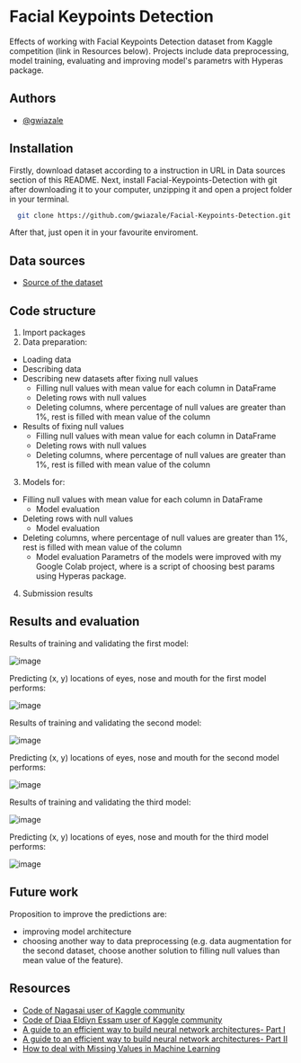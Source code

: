 # Facial Keypoints Detection

Effects of working with Facial Keypoints Detection dataset from Kaggle competition (link in Resources below). Projects include data preprocessing, model training, evaluating and improving model's parametrs with Hyperas package.



## Authors

- [@gwiazale](https://github.com/gwiazale)


## Installation

Firstly, download dataset according to a instruction in URL in Data sources section of this README.
Next, install Facial-Keypoints-Detection with git after downloading it to your computer, unzipping it and open a project folder in your terminal.

```bash
  git clone https://github.com/gwiazale/Facial-Keypoints-Detection.git
```
After that, just open it in your favourite enviroment.    
## Data sources

 - [Source of the dataset](https://www.kaggle.com/competitions/facial-keypoints-detection/data)


## Code structure

1. Import packages
2. Data preparation:
- Loading data
- Describing data
- Describing new datasets after fixing null values
    - Filling null values with mean value for each column in DataFrame
    - Deleting rows with null values
    - Deleting columns, where percentage of null values are greater than 1%, rest is filled with mean value of the column
- Results of fixing null values
    - Filling null values with mean value for each column in DataFrame
    - Deleting rows with null values
    - Deleting columns, where percentage of null values are greater than 1%, rest is filled with mean value of the column
3. Models for:
- Filling null values with mean value for each column in DataFrame
    - Model evaluation
- Deleting rows with null values
    - Model evaluation
- Deleting columns, where percentage of null values are greater than 1%, rest is filled with mean value of the column
    - Model evaluation
Parametrs of the models were improved with my Google Colab project, where is a script of choosing best params using Hyperas package.
4. Submission results


## Results and evaluation

Results of training and validating the first model:

![image](https://github.com/gwiazale/Facial-Keypoints-Detection/blob/fb3652d6abaf087eeba52e16c7e0e11e30e6fc2a/Results%20of%20model%201.png)

Predicting (x, y) locations of eyes, nose and mouth for the first model performs:

![image](https://github.com/gwiazale/Facial-Keypoints-Detection/blob/e5d663a053a7193d24f7b101c8b23c02e8d3b14e/Predictions%20of%20model%201.png)

Results of training and validating the second model:

![image](https://github.com/gwiazale/Facial-Keypoints-Detection/blob/fb3652d6abaf087eeba52e16c7e0e11e30e6fc2a/Results%20of%20model%202.png)

Predicting (x, y) locations of eyes, nose and mouth for the second model performs:

![image](https://github.com/gwiazale/Facial-Keypoints-Detection/blob/fb3652d6abaf087eeba52e16c7e0e11e30e6fc2a/Predictions%20of%20model%202.png)

Results of training and validating the third model:

![image](https://github.com/gwiazale/Facial-Keypoints-Detection/blob/fb3652d6abaf087eeba52e16c7e0e11e30e6fc2a/Results%20of%20model%203.png)

Predicting (x, y) locations of eyes, nose and mouth for the third model performs:

![image](https://github.com/gwiazale/Facial-Keypoints-Detection/blob/fb3652d6abaf087eeba52e16c7e0e11e30e6fc2a/Predictions%20of%20model%203.png)

## Future work

Proposition to improve the predictions are:
- improving model architecture
- choosing another way to data preprocessing (e.g. data augmentation for the second dataset, choose another solution to filling null values than mean value of the feature).



## Resources

 - [Code of Nagasai user of Kaggle community](https://www.kaggle.com/code/nagasai524/facial-keypoint-detection-using-cnn#Future-Scope)
 - [Code of Diaa Eldiyn Essam user of Kaggle community](https://www.kaggle.com/code/diaaessam/face-landmarks-detection#Architecture-2)
 - [A guide to an efficient way to build neural network architectures- Part I](https://towardsdatascience.com/a-guide-to-an-efficient-way-to-build-neural-network-architectures-part-ii-hyper-parameter-42efca01e5d7)
 - [A guide to an efficient way to build neural network architectures- Part II](https://towardsdatascience.com/a-guide-to-an-efficient-way-to-build-neural-network-architectures-part-i-hyper-parameter-8129009f131b)
 - [How to deal with Missing Values in Machine Learning](https://medium.com/geekculture/how-to-deal-with-missing-values-in-machine-learning-98e47f025b9c)
